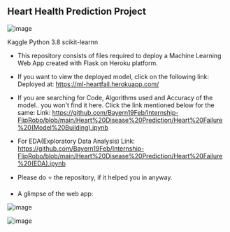 ## Heart Health Prediction Project

![image](https://user-images.githubusercontent.com/65072142/143531540-15d7e46b-b698-4832-a7d1-39f95f184211.png)


Kaggle Python 3.8 scikit-learnn

* This repository consists of files required to deploy a Machine Learning Web App created with Flask on Heroku platform.
*  If you want to view the deployed model, click on the following link:
Deployed at: https://ml-heartfail.herokuapp.com/

* If you are searching for Code, Algorithms used and Accuracy of the model.. you won't find it here. Click the link mentioned below for the same:
Link: https://github.com/Bayern19Feb/Internship-FlipRobo/blob/main/Heart%20Disease%20Prediction/Heart%20Failure%20(Model%20Building).ipynb

* For EDA(Exploratory Data Analysis) Link: https://github.com/Bayern19Feb/Internship-FlipRobo/blob/main/Heart%20Disease%20Prediction/Heart%20Failure%20(EDA).ipynb

* Please do ⭐ the repository, if it helped you in anyway.

* A glimpse of the web app:

![image](https://user-images.githubusercontent.com/65072142/143531630-a417aa54-dcc5-4e69-8b33-41b62a677286.png)

![image](https://user-images.githubusercontent.com/65072142/143531642-9f1fe611-804b-4ee1-a5b6-473a7f50d62e.png)



